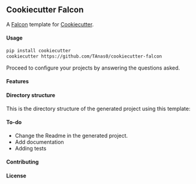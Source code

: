 ## Cookiecutter Falcon

A [Falcon](https://github.com/falconry/falcon) template for [Cookiecutter](https://github.com/audreyr/cookiecutter).


#### Usage

```bash
pip install cookiecutter
cookiecutter https://github.com/TAnas0/cookiecutter-falcon
```
Proceed to configure your projects by answering the questions asked.


#### Features



#### Directory structure

This is the directory structure of the generated project using this template:


#### To-do
- Change the Readme in the generated project.
- Add documentation
- Adding tests

#### Contributing

#### License
